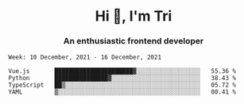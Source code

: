 <h1 align="center">Hi 👋, I'm Tri</h1>
<h3 align="center">An enthusiastic frontend developer</h3>

<!--START_SECTION:waka-->
```text
Week: 10 December, 2021 - 16 December, 2021

Vue.js       ██████████████████████▓░░░░░░░░░░░░░░░░░░   55.36 % 
Python       ███████████████▓░░░░░░░░░░░░░░░░░░░░░░░░░   38.43 % 
TypeScript   ██▒░░░░░░░░░░░░░░░░░░░░░░░░░░░░░░░░░░░░░░   05.72 % 
YAML         ▒░░░░░░░░░░░░░░░░░░░░░░░░░░░░░░░░░░░░░░░░   00.41 % 
```
<!--END_SECTION:waka-->
